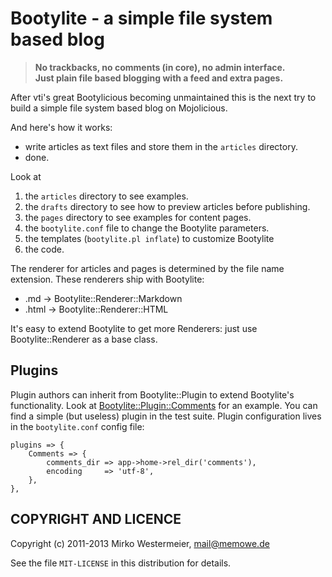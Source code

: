 Bootylite - a simple file system based blog
===========================================

> **No trackbacks, no comments (in core), no admin interface.  
> Just plain file based blogging with a feed and extra pages.**

After vti's great Bootylicious becoming unmaintained this is the next try
to build a simple file system based blog on Mojolicious.

And here's how it works:

* write articles as text files and store them in the `articles` directory.
* done.

Look at

1. the `articles` directory to see examples.
2. the `drafts` directory to see how to preview articles before publishing.
3. the `pages` directory to see examples for content pages.
4. the `bootylite.conf` file to change the Bootylite parameters.
5. the templates (`bootylite.pl inflate`) to customize Bootylite
6. the code.

The renderer for articles and pages is determined by the file name extension.
These renderers ship with Bootylite:

* .md -> Bootylite::Renderer::Markdown
* .html -> Bootylite::Renderer::HTML

It's easy to extend Bootylite to get more Renderers: just use
Bootylite::Renderer as a base class.

Plugins
-------

Plugin authors can inherit from Bootylite::Plugin to extend Bootylite's
functionality. Look at [Bootylite::Plugin::Comments][bpc] for an example.
You can find a simple (but useless) plugin in the test suite. Plugin
configuration lives in the `bootylite.conf` config file:

    plugins => {
        Comments => {
            comments_dir => app->home->rel_dir('comments'),
            encoding     => 'utf-8',
        },
    },

[bpc]: http://github.com/memowe/bootylite-plugin-comments

COPYRIGHT AND LICENCE
---------------------

Copyright (c) 2011-2013 Mirko Westermeier, mail@memowe.de

See the file `MIT-LICENSE` in this distribution for details.
